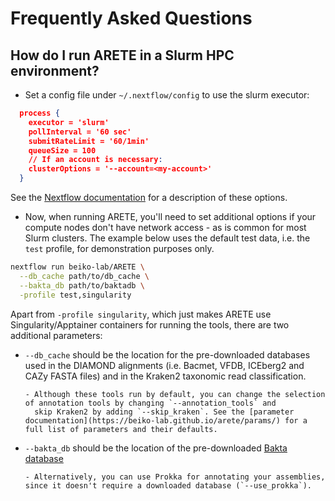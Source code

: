 # Frequently Asked Questions

## How do I run ARETE in a Slurm HPC environment?

- Set a config file under `~/.nextflow/config` to use the slurm executor:

```json
  process {
    executor = 'slurm'
    pollInterval = '60 sec'
    submitRateLimit = '60/1min'
    queueSize = 100
    // If an account is necessary:
    clusterOptions = '--account=<my-account>'
  }
```

See the [Nextflow documentation](https://www.nextflow.io/docs/latest/config.html#scope-executor) for a description of these options.

- Now, when running ARETE, you'll need to set additional options if your compute nodes don't have network access - as is common for most Slurm clusters. The example below uses the default test data, i.e. the `test` profile, for demonstration purposes only.

```bash
nextflow run beiko-lab/ARETE \
  --db_cache path/to/db_cache \
  --bakta_db path/to/baktadb \
  -profile test,singularity
```

Apart from `-profile singularity`, which just makes ARETE use Singularity/Apptainer containers for running the tools, there are two additional parameters:

- `--db_cache` should be the location for the pre-downloaded databases used in the DIAMOND alignments (i.e. Bacmet, VFDB, ICEberg2 and CAZy FASTA files) and in the Kraken2 taxonomic read classification.

      - Although these tools run by default, you can change the selection of annotation tools by changing `--annotation_tools` and
        skip Kraken2 by adding `--skip_kraken`. See the [parameter documentation](https://beiko-lab.github.io/arete/params/) for a full list of parameters and their defaults.

- `--bakta_db` should be the location of the pre-downloaded [Bakta database](https://github.com/oschwengers/bakta#database-download)

      - Alternatively, you can use Prokka for annotating your assemblies, since it doesn't require a downloaded database (`--use_prokka`).
